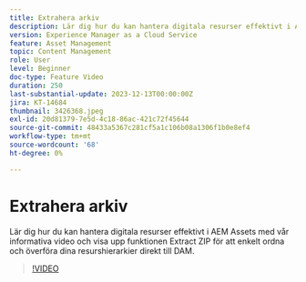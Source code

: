 ```yaml
---
title: Extrahera arkiv
description: Lär dig hur du kan hantera digitala resurser effektivt i AEM Assets med vår informativa video och visa upp funktionen Extract ZIP för att enkelt ordna och överföra dina resurshierarkier direkt till DAM.
version: Experience Manager as a Cloud Service
feature: Asset Management
topic: Content Management
role: User
level: Beginner
doc-type: Feature Video
duration: 250
last-substantial-update: 2023-12-13T00:00:00Z
jira: KT-14684
thumbnail: 3426368.jpeg
exl-id: 20d81379-7e5d-4c18-86ac-421c72f45644
source-git-commit: 48433a5367c281cf5a1c106b08a1306f1b0e8ef4
workflow-type: tm+mt
source-wordcount: '68'
ht-degree: 0%

---
```


# Extrahera arkiv

Lär dig hur du kan hantera digitala resurser effektivt i AEM Assets med vår informativa video och visa upp funktionen Extract ZIP för att enkelt ordna och överföra dina resurshierarkier direkt till DAM.

>[!VIDEO](https://video.tv.adobe.com/v/3447146/?learn=on&captions=swe)
